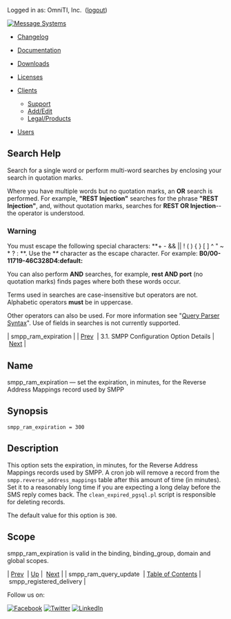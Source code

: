 Logged in as: OmniTI, Inc.  ([logout](https://support.messagesystems.com/logout.php))

[![Message Systems](https://support.messagesystems.com/images/ms-white205.png)](https://support.messagesystems.com/start.php) 

*   [Changelog](https://support.messagesystems.com/start.php?show=changelog)
*   [Documentation](https://support.messagesystems.com/docs/)
*   [Downloads](https://support.messagesystems.com/start.php)

*   [Licenses](https://support.messagesystems.com/license_summary.php)
*   <a href="">Clients</a>
    *   [Support](https://support.messagesystems.com/cs.php)
    *   [Add/Edit](https://support.messagesystems.com/edit_client.php)
    *   [Legal/Products](https://support.messagesystems.com/edit_products.php)
*   [Users](https://support.messagesystems.com/edit_customer.php)

## Search Help

Search for a single word or perform multi-word searches by enclosing your search in quotation marks.

Where you have multiple words but no quotation marks, an **OR** search is performed. For example, **"REST Injection"** searches for the phrase **"REST Injection"**, and, without quotation marks, searches for **REST OR Injection**--the operator is understood.

### Warning

You must escape the following special characters: **+ - && || ! ( ) { } [ ] ^ " ~ * ? : \**. Use the **\** character as the escape character. For example: **B0/00-11719-46C328D4\:default\:**

You can also perform **AND** searches, for example, **rest AND port** (no quotation marks) finds pages where both these words occur.

Terms used in searches are case-insensitive but operators are not. Alphabetic operators **must** be in uppercase.

Other operators can also be used. For more information see "[Query Parser Syntax](https://lucene.apache.org/core/old_versioned_docs/versions/3_0_0/queryparsersyntax.html)". Use of fields in searches is not currently supported.

| smpp_ram_expiration |
| [Prev](mobility.conf.smpp_ram_query_update.php)  | 3.1. SMPP Configuration Option Details |  [Next](mobility.conf.smpp_registered_delivery.php) |

<a name="mobility.conf.smpp_ram_expiration"></a>
## Name

smpp_ram_expiration — set the expiration, in minutes, for the Reverse Address Mappings record used by SMPP

## Synopsis

`smpp_ram_expiration = 300`

<a name="idp1940496"></a>
## Description

This option sets the expiration, in minutes, for the Reverse Address Mappings records used by SMPP. A cron job will remove a record from the `smpp.reverse_address_mappings` table after this amount of time (in minutes). Set it to a reasonably long time if you are expecting a long delay before the SMS reply comes back. The `clean_expired_pgsql.pl` script is responsible for deleting records.

The default value for this option is `300`.

<a name="idp1944944"></a>
## Scope

smpp_ram_expiration is valid in the binding, binding_group, domain and global scopes.

| [Prev](mobility.conf.smpp_ram_query_update.php)  | [Up](mobility.smpp.options.php#mobility.conf) |  [Next](mobility.conf.smpp_registered_delivery.php) |
| smpp_ram_query_update  | [Table of Contents](index.php) |  smpp_registered_delivery |

Follow us on:

[![Facebook](https://support.messagesystems.com/images/icon-facebook.png)](http://www.facebook.com/messagesystems) [![Twitter](https://support.messagesystems.com/images/icon-twitter.png)](http://twitter.com/#!/MessageSystems) [![LinkedIn](https://support.messagesystems.com/images/icon-linkedin.png)](http://www.linkedin.com/company/message-systems)